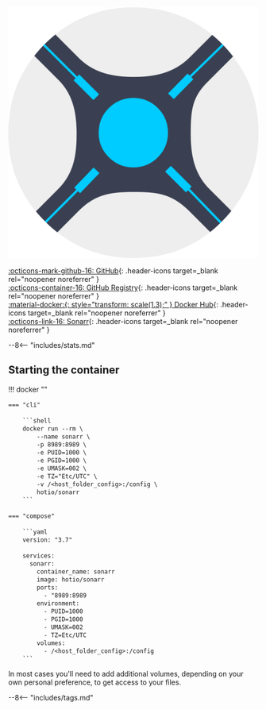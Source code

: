 <div class="image-logo"><img src="/img/image-logos/sonarr.svg" alt="logo"></div>

[:octicons-mark-github-16: GitHub](https://github.com/hotio/sonarr){: .header-icons target=_blank rel="noopener noreferrer" }  
[:octicons-container-16: GitHub Registry](https://github.com/orgs/hotio/packages/container/package/sonarr){: .header-icons target=_blank rel="noopener noreferrer" }  
[:material-docker:{: style="transform: scale(1.3);" } Docker Hub](https://hub.docker.com/r/hotio/sonarr){: .header-icons target=_blank rel="noopener noreferrer" }  
[:octicons-link-16: Sonarr](https://github.com/sonarr/sonarr){: .header-icons target=_blank rel="noopener noreferrer" }  

--8<-- "includes/stats.md"

## Starting the container

!!! docker ""

    === "cli"

        ```shell
        docker run --rm \
            --name sonarr \
            -p 8989:8989 \
            -e PUID=1000 \
            -e PGID=1000 \
            -e UMASK=002 \
            -e TZ="Etc/UTC" \
            -v /<host_folder_config>:/config \
            hotio/sonarr
        ```

    === "compose"

        ```yaml
        version: "3.7"

        services:
          sonarr:
            container_name: sonarr
            image: hotio/sonarr
            ports:
              - "8989:8989
            environment:
              - PUID=1000
              - PGID=1000
              - UMASK=002
              - TZ=Etc/UTC
            volumes:
              - /<host_folder_config>:/config
        ```

In most cases you'll need to add additional volumes, depending on your own personal preference, to get access to your files.

--8<-- "includes/tags.md"
